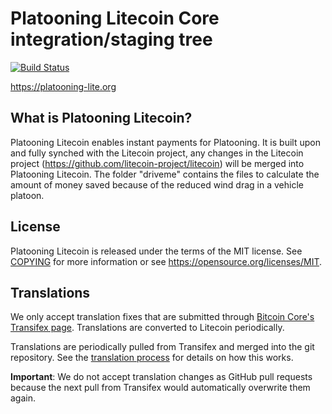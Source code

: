 Platooning Litecoin Core integration/staging tree
=====================================

[![Build Status](https://travis-ci.org/litecoin-project/litecoin.svg?branch=master)](https://travis-ci.org/litecoin-project/litecoin)

https://platooning-lite.org

What is Platooning Litecoin?
----------------

Platooning Litecoin enables instant payments for Platooning.
It is built upon and fully synched with the Litecoin project, any changes in the Litecoin project (https://github.com/litecoin-project/litecoin)
will be merged into Platooning Litecoin. The folder "driveme" contains the files to calculate the amount of money saved because of the reduced wind drag in a vehicle platoon.


License
-------

Platooning Litecoin is released under the terms of the MIT license. See [COPYING](COPYING) for more
information or see https://opensource.org/licenses/MIT.


Translations
------------

We only accept translation fixes that are submitted through [Bitcoin Core's Transifex page](https://www.transifex.com/projects/p/bitcoin/).
Translations are converted to Litecoin periodically.

Translations are periodically pulled from Transifex and merged into the git repository. See the
[translation process](doc/translation_process.md) for details on how this works.

**Important**: We do not accept translation changes as GitHub pull requests because the next
pull from Transifex would automatically overwrite them again.
